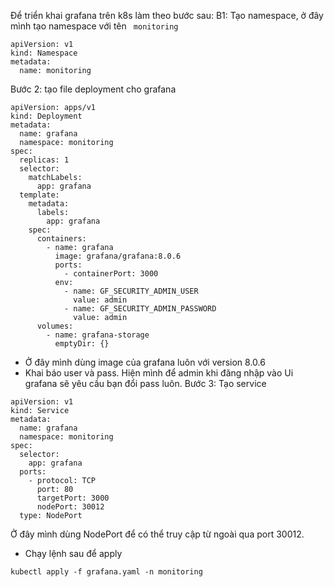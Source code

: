 Để triển khai grafana trên k8s làm theo bước sau:
B1: Tạo namespace, ở đây mình tạo namespace với tên ``` monitoring```
```
apiVersion: v1
kind: Namespace
metadata:
  name: monitoring
```
Bước 2: tạo file deployment cho grafana
```
apiVersion: apps/v1
kind: Deployment
metadata:
  name: grafana
  namespace: monitoring
spec:
  replicas: 1
  selector:
    matchLabels:
      app: grafana
  template:
    metadata:
      labels:
        app: grafana
    spec:
      containers:
        - name: grafana
          image: grafana/grafana:8.0.6
          ports:
            - containerPort: 3000
          env:
            - name: GF_SECURITY_ADMIN_USER
              value: admin
            - name: GF_SECURITY_ADMIN_PASSWORD
              value: admin
      volumes:
        - name: grafana-storage
          emptyDir: {}
```
- Ở đây mình dùng image của grafana luôn với version 8.0.6
- Khai báo user và pass. Hiện mình để admin khi đăng nhập vào Ui grafana sẽ yêu cầu bạn đổi pass luôn.
Bước 3: Tạo service
```
apiVersion: v1
kind: Service
metadata:
  name: grafana
  namespace: monitoring
spec:
  selector:
    app: grafana
  ports:
    - protocol: TCP
      port: 80
      targetPort: 3000
      nodePort: 30012
  type: NodePort
  ```
  Ở đây mình dùng NodePort để có thể truy cập từ ngoài qua port 30012.

- Chạy lệnh sau để apply
```
kubectl apply -f grafana.yaml -n monitoring
```
